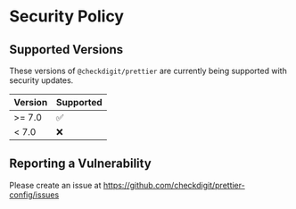 # Security Policy

## Supported Versions

These versions of `@checkdigit/prettier` are currently being supported with security updates.

| Version | Supported          |
| ------- | ------------------ |
| \>= 7.0 | :white_check_mark: |
| \< 7.0  | :x:                |

## Reporting a Vulnerability

Please create an issue at https://github.com/checkdigit/prettier-config/issues
